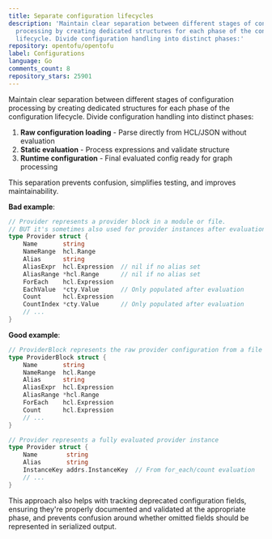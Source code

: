 ```yaml
---
title: Separate configuration lifecycles
description: 'Maintain clear separation between different stages of configuration
  processing by creating dedicated structures for each phase of the configuration
  lifecycle. Divide configuration handling into distinct phases:'
repository: opentofu/opentofu
label: Configurations
language: Go
comments_count: 8
repository_stars: 25901
---
```


Maintain clear separation between different stages of configuration processing by creating dedicated structures for each phase of the configuration lifecycle. Divide configuration handling into distinct phases:

1. **Raw configuration loading** - Parse directly from HCL/JSON without evaluation
2. **Static evaluation** - Process expressions and validate structure
3. **Runtime configuration** - Final evaluated config ready for graph processing

This separation prevents confusion, simplifies testing, and improves maintainability.

**Bad example**:
```go
// Provider represents a provider block in a module or file.
// BUT it's sometimes also used for provider instances after evaluation!
type Provider struct {
    Name       string
    NameRange  hcl.Range
    Alias      string
    AliasExpr  hcl.Expression  // nil if no alias set
    AliasRange *hcl.Range      // nil if no alias set
    ForEach    hcl.Expression
    EachValue  *cty.Value      // Only populated after evaluation
    Count      hcl.Expression
    CountIndex *cty.Value      // Only populated after evaluation
    // ...
}
```

**Good example**:
```go
// ProviderBlock represents the raw provider configuration from a file
type ProviderBlock struct {
    Name       string
    NameRange  hcl.Range
    Alias      string
    AliasExpr  hcl.Expression
    AliasRange *hcl.Range
    ForEach    hcl.Expression
    Count      hcl.Expression
    // ...
}

// Provider represents a fully evaluated provider instance
type Provider struct {
    Name        string
    Alias       string
    InstanceKey addrs.InstanceKey  // From for_each/count evaluation
    // ...
}
```

This approach also helps with tracking deprecated configuration fields, ensuring they're properly documented and validated at the appropriate phase, and prevents confusion around whether omitted fields should be represented in serialized output.